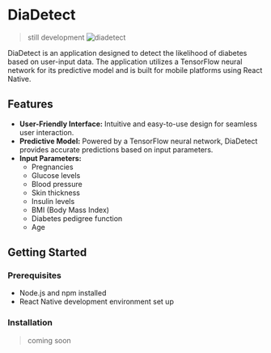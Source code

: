 # DiaDetect

> still development
![diadetect](https://github.com/gdapriana/diadetect/assets/69134731/097dc064-fa80-4d35-ac03-5cc0c306f5d0)

DiaDetect is an application designed to detect the likelihood of diabetes based on user-input data. The application utilizes a TensorFlow neural network for its predictive model and is built for mobile platforms using React Native.

## Features

- **User-Friendly Interface:** Intuitive and easy-to-use design for seamless user interaction.
- **Predictive Model:** Powered by a TensorFlow neural network, DiaDetect provides accurate predictions based on input parameters.
- **Input Parameters:**
  - Pregnancies
  - Glucose levels
  - Blood pressure
  - Skin thickness
  - Insulin levels
  - BMI (Body Mass Index)
  - Diabetes pedigree function
  - Age

## Getting Started

### Prerequisites

- Node.js and npm installed
- React Native development environment set up

### Installation

> coming soon

